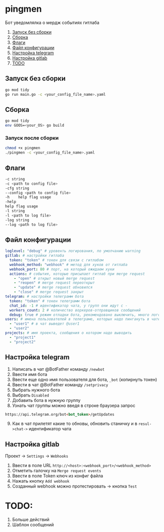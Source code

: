 # pingmen
Бот уведомлялка о мердж событиях гитлаба


1. [Запуск без сборки](#run)
2. [Сборка](#build)
3. [Флаги](#flags)
4. [Файл конфигурации](#cfgfile)
5. [Настройка telegram](#cfgtelegram)
6. [Настройка gitlab](#cfggitlab)
7. [TODO](#todo)

## Запуск без сборки <a name="run"></a>
```zsh
go mod tidy
go run main.go -c <your_config_file_name>.yaml
```

## Сборка <a name="build"></a>
```zsh
go mod tidy
env GOOS=<your_OS> go build 
```

### Запуск после сборки
```zsh
chmod +x pingmen
./pingmen -c <your_config_file_name>.yaml
```

## Флаги <a name="flags"></a>
```zsh
-c string
-c <path to сonfig file>
-cfg string
--config <path to сonfig file>
-h    help flag usage
-help
help flag usage
-l string
-l <path to log file>
-log string
--log <path to log file>
```

## Файл конфигурации <a name="cfgfile"></a>
```yaml
loglevel: "debug" # уровенть логирования, по умолчанию warning
gitlab: # настройки гитлаба
  token: "token" # токен для связи с гитлабом
  webhook_method: "webhook" # метод для хуков от гитлаба
  webhook_port: 80 # порт, на который ожидаем хуки
  actions: # события, которые присылает гитлаб при merge request
    - "open" # открыт новый merge request
    - "reopen" # merge request переоткрыт
    - "update" # merge request обновился
    - "close" # merge request закрыт
telegram: # настройки телеграмм бота
  token: "token" # токен телеграмм бота
  chat_id: -1 # идентификатор чата, у групп они идут с -
  workers_count: 2 # количество воркеров-отправщиков сообщений
  debug: true # режим отладки бота, рекомендовано выключить, много логов
users: # имена пользователей в телеграме, которых надо пингануть в чате, пишутся без @
  - "user1" # в чат выведет @user1
  - "user2"
projects: # имя проекта, сообщения о котором надо выводить
  - "project1"
  - "project2"
```

## Настройка telegram <a name="cfgtelegram"></a>
1. Написать в чат @BotFather команду ```/newbot```
2. Ввести имя бота
3. Ввести еще одно имя пользователя для бота, ```_bot``` (копирнуть токен)
4. Ввести в чат @BotFather команду ```/setprivacy```
5. Выбрать нужного бота
6. Выбрать ```Disabled```
7. Добавить бота в нужную группу
8. Узнать чат группы можно введя в строке браузера запрос
```html
https://api.telegram.org/bot<bot_token>/getUpdates
```
9. Как в чат прилетят какие то обновы, обновить станичку и в ```resul->chat->``` идентификатор чата

## Настройка gitlab <a name="cfggitlab"></a>
Проект -> ```Settings``` -> ```Webhooks```
1. Ввести в поле URL ```http://<host>:<webhook_port>/<webhook_method>```
2. Отметить галочку на ```Merge request events```
3. Ввести в поле Token ключ из конфиг файла 
4. Нажать кнопку ```Add webhook```
5. Созданный webhook можно протестировать -> кнопка ```Test```

# TODO: <a name="todo"></a>
1. Больше действий
2. Шаблон сообщений